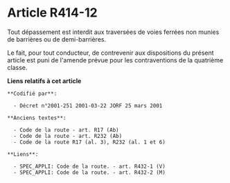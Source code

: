 # Article R414-12

Tout dépassement est interdit aux traversées de voies ferrées non munies de barrières ou de demi-barrières.

Le fait, pour tout conducteur, de contrevenir aux dispositions du présent article est puni de l'amende prévue pour les
contraventions de la quatrième classe.

**Liens relatifs à cet article**

	**Codifié par**:

	  - Décret n°2001-251 2001-03-22 JORF 25 mars 2001

	**Anciens textes**:

	  - Code de la route - art. R17 (Ab)
	  - Code de la route - art. R232 (Ab)
	  - Code de la route R17 (al. 3), R232 (al. 1 et 6)

	**Liens**:

	  - SPEC_APPLI: Code de la route. - art. R432-1 (V)
	  - SPEC_APPLI: Code de la route. - art. R432-2 (M)
